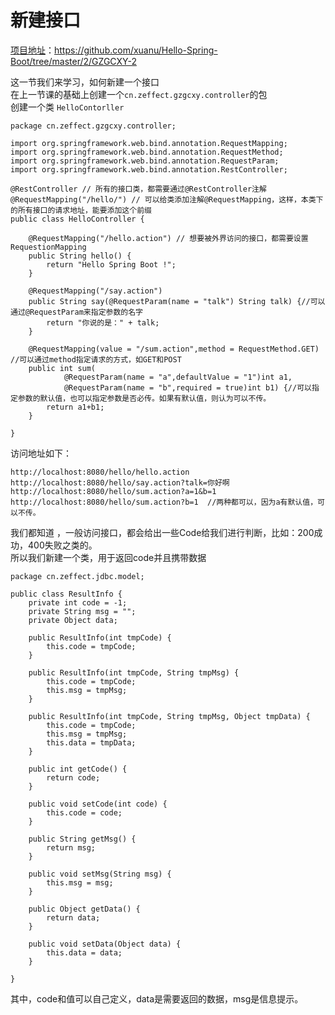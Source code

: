 # 新建接口      

[项目地址](https://github.com/xuanu/Hello-Spring-Boot/tree/master/2/GZGCXY-2)：https://github.com/xuanu/Hello-Spring-Boot/tree/master/2/GZGCXY-2   

这一节我们来学习，如何新建一个接口  
在上一节课的基础上创建一个`cn.zeffect.gzgcxy.controller`的包   
创建一个类 `HelloContorller`  
```   
package cn.zeffect.gzgcxy.controller;

import org.springframework.web.bind.annotation.RequestMapping;
import org.springframework.web.bind.annotation.RequestMethod;
import org.springframework.web.bind.annotation.RequestParam;
import org.springframework.web.bind.annotation.RestController;

@RestController // 所有的接口类，都需要通过@RestController注解
@RequestMapping("/hello/") // 可以给类添加注解@RequestMapping，这样，本类下的所有接口的请求地址，能要添加这个前缀
public class HelloController {

	@RequestMapping("/hello.action") // 想要被外界访问的接口，都需要设置RequestionMapping
	public String hello() {
		return "Hello Spring Boot !";
	}

	@RequestMapping("/say.action")
	public String say(@RequestParam(name = "talk") String talk) {//可以通过@RequestParam来指定参数的名字
		return "你说的是：" + talk;
	}
	
	@RequestMapping(value = "/sum.action",method = RequestMethod.GET) //可以通过method指定请求的方式，如GET和POST
	public int sum(
			@RequestParam(name = "a",defaultValue = "1")int a1,
			@RequestParam(name = "b",required = true)int b1) {//可以指定参数的默认值，也可以指定参数是否必传。如果有默认值，则认为可以不传。
		return a1+b1;
	}

}
```   
访问地址如下：
```
http://localhost:8080/hello/hello.action   
http://localhost:8080/hello/say.action?talk=你好啊   
http://localhost:8080/hello/sum.action?a=1&b=1  
http://localhost:8080/hello/sum.action?b=1  //两种都可以，因为a有默认值，可以不传。   

```     

我们都知道 ，一般访问接口，都会给出一些Code给我们进行判断，比如：200成功，400失败之类的。   
所以我们新建一个类，用于返回code并且携带数据    
```
package cn.zeffect.jdbc.model;

public class ResultInfo {
	private int code = -1;
	private String msg = "";
	private Object data;

	public ResultInfo(int tmpCode) {
		this.code = tmpCode;
	}

	public ResultInfo(int tmpCode, String tmpMsg) {
		this.code = tmpCode;
		this.msg = tmpMsg;
	}

	public ResultInfo(int tmpCode, String tmpMsg, Object tmpData) {
		this.code = tmpCode;
		this.msg = tmpMsg;
		this.data = tmpData;
	}

	public int getCode() {
		return code;
	}

	public void setCode(int code) {
		this.code = code;
	}

	public String getMsg() {
		return msg;
	}

	public void setMsg(String msg) {
		this.msg = msg;
	}

	public Object getData() {
		return data;
	}

	public void setData(Object data) {
		this.data = data;
	}

}
```   
其中，code和值可以自己定义，data是需要返回的数据，msg是信息提示。   
